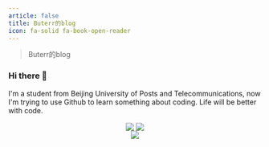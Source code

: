 ```yaml
---
article: false
title: Buterr的blog
icon: fa-solid fa-book-open-reader
---
```


> Buterr的blog

### Hi there 👋

I'm a student from Beijing University of Posts and Telecommunications, now I'm trying to use Github to learn something about coding.
Life will be better with code.


<p align="center">
   <!-- https://github.com/anuraghazra/github-readme-stats -->
   <img align="center" src="https://github-readme-stats.vercel.app/api?username=Buterr04&theme=transparent&show_icons=true&hide_border=true" />
   <!-- https://github.com/DenverCoder1/github-readme-streak-stats -->
   <img align="center" src="https://streak-stats.demolab.com?user=Buterr04&theme=transparent&date_format=%5BY.%5Dn.j&hide_border=true" />
   <br/>

   <!-- https://github.com/anuraghazra/github-readme-stats -->
   <img align="center" src="https://github-readme-stats.vercel.app/api/top-langs/?username=Buterr04&theme=transparent&hide_border=true&layout=donut-vertical&langs_count=6" />
   <br/>

</p>